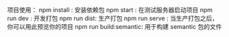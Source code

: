 项目使用：
    npm install : 安装依赖包
    npm start : 在测试服务器启动项目
    npm run dev : 开发打包
    npm run dist: 生产打包
    npm run serve : 当生产打包之后，你可以用此预览你的项目
    npm run build:semantic: 用于构建 semantic 包的文件
